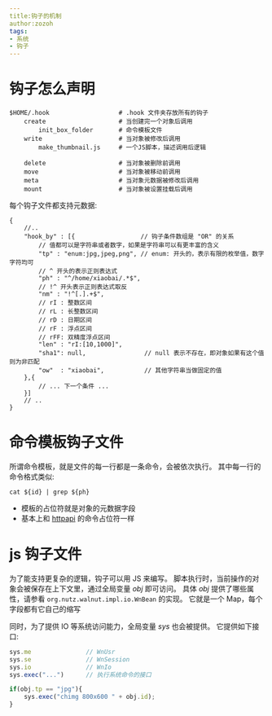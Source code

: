 ```yaml
---
title:钩子的机制
author:zozoh
tags:
- 系统
- 钩子
---
```


# 钩子怎么声明

```
$HOME/.hook                   # .hook 文件夹存放所有的钩子
    create                    # 当创建完一个对象后调用
        init_box_folder       # 命令模板文件
    write                     # 当对象被修改后调用
        make_thumbnail.js     # 一个JS脚本，描述调用后逻辑

    delete                    # 当对象被删除前调用
    move                      # 当对象被移动前调用
    meta                      # 当对象元数据被修改后调用
    mount                     # 当对象被设置挂载后调用
```

每个钩子文件都支持元数据:

```
{
    //..
    "hook_by" : [{                  // 钩子条件数组是 "OR" 的关系
        // 值都可以是字符串或者数字，如果是字符串可以有更丰富的含义
        "tp" : "enum:jpg,jpeg,png", // enum: 开头的，表示有限的枚举值，数字字符均可
        // ^ 开头的表示正则表达式
        "ph" : "^/home/xiaobai/.*$",
        // !^ 开头表示正则表达式取反
        "nm" : "!^[.].+$",
        // rI : 整数区间
        // rL : 长整数区间
        // rD : 日期区间
        // rF : 浮点区间
        // rFF: 双精度浮点区间 
        "len" : "rI:[10,1000]", 
        "sha1": null,                // null 表示不存在，即对象如果有这个值则为非匹配
        "ow"  : "xiaobai",           // 其他字符串当做固定的值
    },{
        // ... 下一个条件 ...
    }]
    // ..
}
```

# 命令模板钩子文件

所谓命令模板，就是文件的每一行都是一条命令，会被依次执行。
其中每一行的命令格式类似:

```
cat ${id} | grep ${ph}
```

* 模板的占位符就是对象的元数据字段
* 基本上和 [httpapi](httpapi.md) 的命令占位符一样

# js 钩子文件

为了能支持更复杂的逻辑，钩子可以用 JS 来编写。
脚本执行时，当前操作的对象会被保存在上下文里，通过全局变量 *obj* 即可访问。
具体 *obj* 提供了哪些属性，请参看 `org.nutz.walnut.impl.io.WnBean` 的实现。
它就是一个 Map，每个字段都有它自己的缩写

同时，为了提供 IO 等系统访问能力，全局变量 *sys* 也会被提供。 它提供如下接口:

```js
sys.me               // WnUsr
sys.se               // WnSession
sys.io               // WnIo
sys.exec("...")      // 执行系统命令的接口
```

```js
if(obj.tp == "jpg"){
    sys.exec("chimg 800x600 " + obj.id);
}
```











